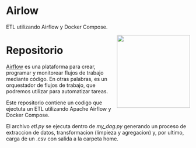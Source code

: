 # Airlow

ETL utilizando Airflow y Docker Compose.

<p>
<a href="https://airflow.apache.org/" rel="nofollow"><img src="https://cwiki.apache.org/confluence/download/attachments/145723561/airflow_transparent.png?api=v2" align="right" width="200" style="max-width: 100%;"></a>
</p>

# Repositorio

[Airflow](https://airflow.apache.org/) es una plataforma para crear, programar y monitorear flujos de trabajo mediante código. En otras palabras, es un orquestador de flujos de trabajo, que podremos utilizar para automatizar tareas.

Este repositorio contiene un codigo que ejectuta un ETL utilizando Apache Airflow y Docker Compose. 

El archivo *etl.py* se ejecuta dentro de *my_dag.py* generando un proceso de extraccion de datos, transformacion (limpieza y agregacion) y, por ultimo, carga de un .csv con salida a la carpeta home.


